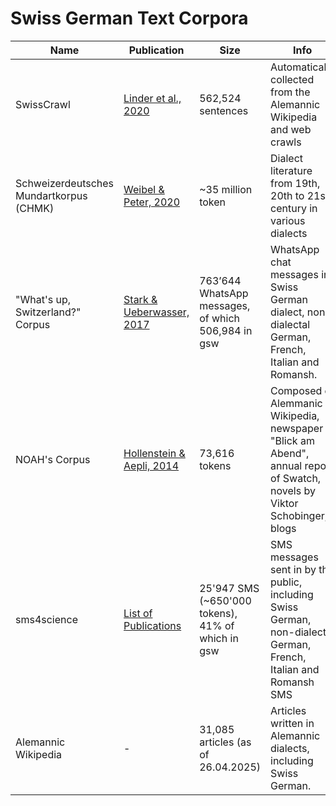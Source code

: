# Swiss German Text Corpora

| **Name**                                | **Publication**                                                                                                                                                   | **Size**                                           | **Info**                                                                                                                 | **Availability**                                                                                |
| --------------------------------------- | ----------------------------------------------------------------------------------------------------------------------------------------------------------------- | -------------------------------------------------- | ------------------------------------------------------------------------------------------------------------------------ | ----------------------------------------------------------------------------------------------- |
| SwissCrawl                              | [Linder et al., 2020](https://aclanthology.org/2020.lrec-1.329)                                                                                                   | 562,524 sentences                                  | Automatically collected from the Alemannic Wikipedia and web crawls                                                      | [Link](https://icosys.ch/swisscrawl) creative commons, non-commercial usages                    |
| Schweizerdeutsches Mundartkorpus (CHMK) | [Weibel & Peter, 2020](https://www.semanticscholar.org/paper/Compiling-a-Large-Swiss-German-Dialect-Corpus-Weibel-Peter/3a82542e753c0fa15d225f7cb08152cfe92edef1) | ~35 million token                                  | Dialect literature from 19th, 20th to 21st century in various dialects                                                   | [Link](https://chmk.ch/de/) available for research                                              |
| "What's up, Switzerland?" Corpus        | [Stark & Ueberwasser, 2017](https://bop.unibe.ch/linguistik-online/article/view/3849)                                                                             | 763’644 WhatsApp messages, of which 506,984 in gsw | WhatsApp chat messages in Swiss German dialect, non-dialectal German, French, Italian and Romansh.                       | [Link](https://whatsup.linguistik.uzh.ch/start) available for academic, non-commercial research |
| NOAH's Corpus                           | [Hollenstein & Aepli, 2014](https://aclanthology.org/W14-5310)                                                                                                    | 73,616 tokens                                      | Composed of Alemmanic Wikipedia, newspaper "Blick am Abend", annual report of Swatch, novels by Viktor Schobinger, blogs | [Link](https://github.com/noe-eva/NOAH-Corpus) creative commons, non-commercial usages          |
| sms4science                             | [List of Publications](https://data.snf.ch/grants/grant/136230)                                                                                                   | 25'947 SMS (~650'000 tokens), 41% of which in gsw  | SMS messages sent in by the public, including Swiss German, non-dialectal German, French, Italian and Romansh SMS        | [Link](https://sms.linguistik.uzh.ch/) creative commons, non-commercial usages                  |
| Alemannic Wikipedia                     | -                                                                                                                                                                 | 31,085 articles (as of 26.04.2025)                 | Articles written in Alemannic dialects, including Swiss German.                                                          | [Link](https://als.wikipedia.org/) freely available                                                              |
